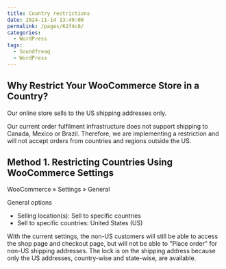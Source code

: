 ```yaml
---
title: Country restrictions
date: 2024-11-14 13:49:08
permalink: /pages/62f4c8/
categories: 
  - WordPress
tags: 
  - Soundfreaq
  - WordPress
---
```


## Why Restrict Your WooCommerce Store in a Country?

Our online store sells to the US shipping addresses only.

Our current order fulfilment infrastructure does not support shipping to Canada, Mexico or Brazil. Therefore, we are implementing a restriction and will not accept orders from countries and regions outside the US.

## Method 1. Restricting Countries Using WooCommerce Settings

WooCommerce » Settings » General

General options

- Selling location(s): Sell to specific countries
- Sell to specific countries: United States (US)

With the current settings, the non-US customers will still be able to access the shop page and checkout page, but will not be able to "Place order" for non-US shipping addresses. The lock is on the shipping address because only the US addresses, country-wise and state-wise, are available.
